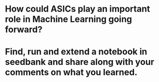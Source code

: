 

# How could ASICs play an important role in Machine Learning going forward?

# Find, run and extend a notebook in seedbank and share along with your comments on what you learned.

